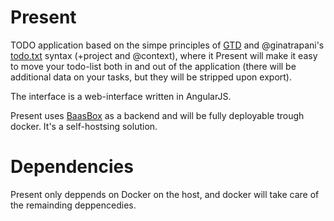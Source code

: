 Present
=======
TODO application based on the simpe principles of [GTD](http://en.wikipedia.org/wiki/Getting_Things_Done) and @ginatrapani's [todo.txt](https://github.com/ginatrapani/todo.txt-cli) syntax (+project and @context), where it Present will make it easy to move your todo-list both in and out of the application (there will be additional data on your tasks, but they will be stripped upon export).

The interface is a web-interface written in AngularJS.

Present uses [BaasBox](http://www.baasbox.com/) as a backend and will be fully deployable trough docker. It's a self-hostsing solution.

Dependencies
=========
Present only deppends on Docker on the host, and docker will take care of the remainding deppencedies.
